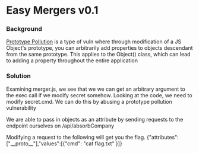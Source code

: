 # Easy Mergers v0.1

### Background

[Prototype Pollution](https://learn.snyk.io/lesson/prototype-pollution/) is a type of vuln where through modification of a JS Object's prototype, you can arbitrarily add properties to objects descendant from the same prototype. This applies to the Object() class, which can lead to adding a property throughout the entire application

### Solution

Examining merger.js, we see that we we can get an arbitrary argument to the exec call if we modify secret somehow. Looking at the code, we need to modify secret.cmd. We can do this by abusing a prototype pollution vulnerability

We are able to pass in objects as an attribute by sending requests to the endpoint ourselves on /api/absorbCompany

Modifying a request to the following will get you the flag. {"attributes":["\_\_proto\_\_"],"values":[{"cmd": "cat flag.txt"  }]}
